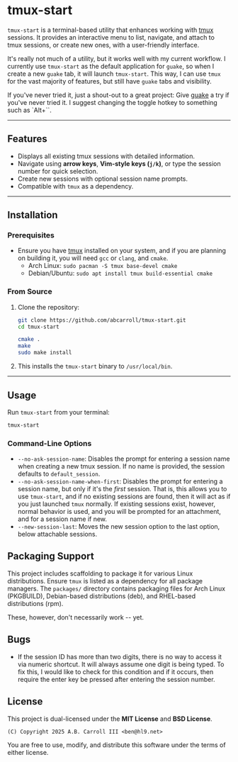 # tmux-start

`tmux-start` is a terminal-based utility that enhances working with [tmux](https://github.com/tmux/tmux) sessions. It provides an interactive menu to list, navigate, and attach to tmux sessions, or create new ones, with a user-friendly interface.

It's really not much of a utility, but it works well with my current workflow.  I currently use `tmux-start` as the default application for `guake`, so when I create a new `guake` tab, it will launch `tmux-start`.  This way, I can use `tmux` for the vast majority of features, but still have `guake` tabs and visibility.

If you've never tried it, just a shout-out to a great project: Give [guake](https://github.com/Guake/guake) a try if you've never tried it.  I suggest changing the toggle hotkey to something such as `Alt+\``.  

---

## Features

- Displays all existing tmux sessions with detailed information.
- Navigate using **arrow keys**, **Vim-style keys (`j/k`)**, or type the session number for quick selection.
- Create new sessions with optional session name prompts.
- Compatible with `tmux` as a dependency.

---

## Installation

### Prerequisites

- Ensure you have [tmux](https://github.com/tmux/tmux) installed on your system, and if you are planning on building it, you will need `gcc` or `clang`, and `cmake`.
  - Arch Linux: `sudo pacman -S tmux base-devel cmake`
  - Debian/Ubuntu: `sudo apt install tmux build-essential cmake`

### From Source

1. Clone the repository:
   ```bash
   git clone https://github.com/abcarroll/tmux-start.git
   cd tmux-start
   
   cmake .
   make
   sudo make install  
   ```
   
2. This installs the `tmux-start` binary to `/usr/local/bin`.
   

---

## Usage

Run `tmux-start` from your terminal:

```bash
tmux-start
```

### Command-Line Options

- `--no-ask-session-name`: Disables the prompt for entering a session name when creating a new tmux session. If no name is provided, the session defaults to `default_session`.
- `--no-ask-session-name-when-first`: Disables the prompt for entering a session name, but only if it's the _first_ session.  That is, this allows you to use `tmux-start`, and if no existing sessions are found, then it will act as if you just launched `tmux` normally.  If existing sessions exist, however, normal behavior is used, and you will be prompted for an attachment, and for a session name if new.
- `--new-session-last`: Moves the new session option to the last option, below attachable sessions.

## Packaging Support

This project includes scaffolding to package it for various Linux distributions. Ensure `tmux` is listed as a dependency for all package managers.  The `packages/` directory contains packaging files for Arch Linux (PKGBUILD), Debian-based distributions (deb), and RHEL-based distributions (rpm).  

These, however, don't necessarily work -- yet.

## Bugs 

 - If the session ID has more than two digits, there is no way to access it via numeric shortcut.  It will always assume one digit is being typed.  To fix this, I would like to check for this condition and if it occurs, then require the enter key be pressed after entering the session number.

## License

This project is dual-licensed under the **MIT License** and **BSD License**.

```
(C) Copyright 2025 A.B. Carroll III <ben@hl9.net>
```

You are free to use, modify, and distribute this software under the terms of either license.
